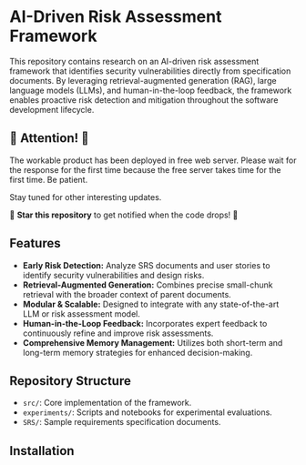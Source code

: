 # AI-Driven Risk Assessment Framework

This repository contains research on an AI-driven risk assessment framework that identifies security vulnerabilities directly from specification documents. By leveraging retrieval-augmented generation (RAG), large language models (LLMs), and human-in-the-loop feedback, the framework enables proactive risk detection and mitigation throughout the software development lifecycle.
## 🚀 Attention! 🚀  

The workable product has been deployed in free web server. Please wait for the response for the first time because the free server takes time for the first time. Be patient.

Stay tuned for other interesting updates. 

🔔 **Star this repository** to get notified when the code drops! 🚀  


## Features

- **Early Risk Detection:** Analyze SRS documents and user stories to identify security vulnerabilities and design risks.
- **Retrieval-Augmented Generation:** Combines precise small-chunk retrieval with the broader context of parent documents.
- **Modular & Scalable:** Designed to integrate with any state-of-the-art LLM or risk assessment model.
- **Human-in-the-Loop Feedback:** Incorporates expert feedback to continuously refine and improve risk assessments.
- **Comprehensive Memory Management:** Utilizes both short-term and long-term memory strategies for enhanced decision-making.

## Repository Structure

- `src/`: Core implementation of the framework.
- `experiments/`: Scripts and notebooks for experimental evaluations.
- `SRS/`: Sample requirements specification documents.


## Installation


